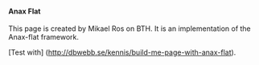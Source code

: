 
#### Anax Flat

This page is created by Mikael Ros on BTH. It is an implementation of
the Anax-flat framework.

[Test with] (http://dbwebb.se/kennis/build-me-page-with-anax-flat).